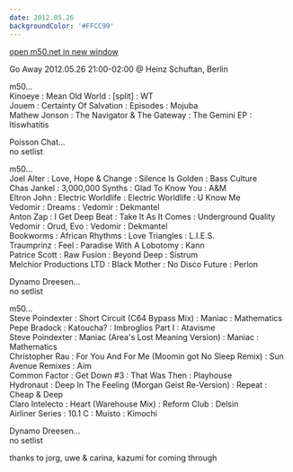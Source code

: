 ```yaml
---
date: 2012.05.26
backgroundColor: '#FFCC99'
---
```


[open m50.net in new window  
](http://m50.net/)  

Go Away 2012.05.26 21:00-02:00 @ Heinz Schuftan, Berlin  

m50...  
Kinoeye : Mean Old World : \[split\] : WT  
Jouem : Certainty Of Salvation : Episodes : Mojuba  
Mathew Jonson : The Navigator & The Gateway : The Gemini EP : Itiswhatitis  

Poisson Chat...  
no setlist  

m50...  
Joel Alter : Love, Hope & Change : Silence Is Golden : Bass Culture  
Chas Jankel : 3,000,000 Synths : Glad To Know You : A&M  
Eltron John : Electric Worldlife : Electric Worldlife : U Know Me  
Vedomir : Dreams : Vedomir : Dekmantel  
Anton Zap : I Get Deep Beat : Take It As It Comes : Underground Quality  
Vedomir : Orud, Evo : Vedomir : Dekmantel  
Bookworms : African Rhythms : Love Triangles : L.I.E.S.  
Traumprinz : Feel : Paradise With A Lobotomy : Kann  
Patrice Scott : Raw Fusion : Beyond Deep : Sistrum  
Melchior Productions LTD : Black Mother : No Disco Future : Perlon  

Dynamo Dreesen...  
no setlist  

m50...  
Steve Poindexter : Short Circuit (C64 Bypass Mix) : Maniac : Mathematics  
Pepe Bradock : Katoucha? : Imbroglios Part I : Atavisme  
Steve Poindexter : Maniac (Area's Lost Meaning Version) : Maniac : Mathematics  
Christopher Rau : For You And For Me (Moomin got No Sleep Remix) : Sun Avenue Remixes : Aim  
Common Factor : Get Down #3 : That Was Then : Playhouse  
Hydronaut : Deep In The Feeling (Morgan Geist Re-Version) : Repeat : Cheap & Deep  
Claro Intelecto : Heart (Warehouse Mix) : Reform Club : Delsin  
Airliner Series : 10.1 C : Muisto : Kimochi  

Dynamo Dreesen...  
no setlist  

thanks to jorg, uwe & carina, kazumi for coming through